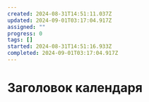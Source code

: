 ```yaml
---
created: 2024-08-31T14:51:11.037Z
updated: 2024-09-01T03:17:04.917Z
assigned: ""
progress: 0
tags: []
started: 2024-08-31T14:51:16.933Z
completed: 2024-09-01T03:17:04.917Z
---
```


# Заголовок календаря

